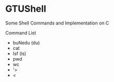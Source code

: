 # GTUShell
Some Shell Commands and Implementation on C

Command List
  - buNedu (du)
  - cat 
  - lsf (ls)
  - pwd
  - wc
  - '>
  - <
